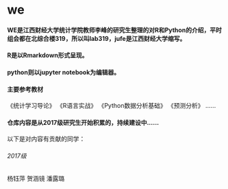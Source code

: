 # we
#### WE是江西财经大学统计学院教师李峰的研究生整理的对R和Python的介绍，平时组会都在北综合楼319，所以叫lab319，jufe是江西财经大学缩写。
#### R是以Rmarkdown形式呈现。
#### python则以jupyter notebook为编辑器。

#### 主要参考教材
《统计学习导论》
《R语言实战》
《Python数据分析基础》
《预测分析》
......

#### 仓库内容是从2017级研究生开始积累的，持续建设中......

以下是对内容有贡献的同学：
###### 2017级
杨钰萍 贺涵镜 潘露璐
